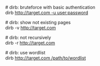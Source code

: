 # dirb: bruteforce with basic authentication  
dirb http://target.com -u user:password  
  
# dirb: show not existing pages  
dirb -v http://target.com  
  
# dirb: not recursively  
dirb -r http://target.com  
  
# dirb: use wordlist  
dirb http://target.com /path/to/wordlist